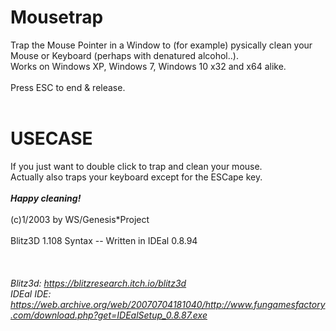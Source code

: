 # Mousetrap
Trap the Mouse Pointer in a Window to (for example) pysically clean your Mouse or Keyboard (perhaps with denatured alcohol..).<br>
Works on Windows XP, Windows 7, Windows 10 x32 and x64 alike.<br>
<br>
Press ESC to end & release.<br>
<br>
# USECASE
If you just want to double click to trap and clean your mouse.<br>
Actually also traps your keyboard except for the ESCape key.<br>
<br>
<b><i>        Happy cleaning! </i></b><br>
<br>
(c)1/2003 by WS/Genesis*Project<br>
<br>
Blitz3D 1.108 Syntax -- Written in IDEal 0.8.94<br>
<br>
<br>
<i><br>
Blitz3d: https://blitzresearch.itch.io/blitz3d <br>
IDEal IDE: https://web.archive.org/web/20070704181040/http://www.fungamesfactory.com/download.php?get=IDEalSetup_0.8.87.exe <br>
</i>
<br>

